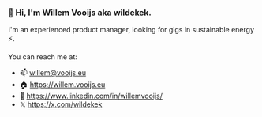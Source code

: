 ### 👋 Hi,  I'm Willem Vooijs aka wildekek.

I'm an experienced product manager, looking for gigs in sustainable energy ⚡️.

You can reach me at:
- 📫 willem@vooijs.eu
- 🏠 https://willem.vooijs.eu
- 💼 https://www.linkedin.com/in/willemvooijs/
- 𝕏 https://x.com/wildekek
  
<!--
**wildekek/wildekek** is a ✨ _special_ ✨ repository because its `README.md` (this file) appears on your GitHub profile.

Here are some ideas to get you started:

- 🔭 I’m currently working on ...
- 🌱 I’m currently learning ...
- 👯 I’m looking to collaborate on ...
- 🤔 I’m looking for help with ...
- 💬 Ask me about ...
- 📫 How to reach me: ...
- 😄 Pronouns: ...
- ⚡ Fun fact: ...
-->
